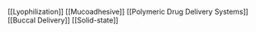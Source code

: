 [[Lyophilization]]
[[Mucoadhesive]]
[[Polymeric Drug Delivery Systems]]
[[Buccal Delivery]]
[[Solid-state]]
